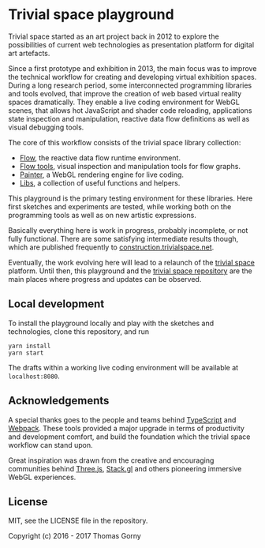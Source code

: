 # Trivial space playground

Trivial space started as an art project back in 2012 to explore the possibilities of current web technologies as presentation platform for digital art artefacts.

Since a first prototype and exhibition in 2013, the main focus was to improve the technical workflow for creating and developing virtual exhibition spaces. During a long research period, some interconnected programming libraries and tools evolved, that improve the creation of web based virtual reality spaces dramatically. They enable a live coding environment for WebGL scenes, that allows hot JavaScript and shader code reloading, applications state inspection and manipulation, reactive data flow definitions as well as visual debugging tools.

The core of this workflow consists of the trivial space library collection:
* [Flow](https://github.com/trivial-space/flow), the reactive data flow runtime environment.
* [Flow tools](https://github.com/trivial-space/flow-tools), visual inspection and manipulation tools for flow graphs.
* [Painter](https://github.com/trivial-space/painter), a WebGL rendering engine for live coding.
* [Libs](https://github.com/trivial-space/libs), a collection of useful functions and helpers.

This playground is the primary testing environment for these libraries. Here first sketches and experiments are tested, while working both on the programming tools as well as on new artistic expressions.

Basically everything here is work in progress, probably incomplete, or not fully functional. There are some satisfying intermediate results though, which are published frequently to [construction.trivialspace.net](https://construction.trivialspace.net).

Eventually, the work evolving here will lead to a relaunch of the [trivial space](https://trivialspace.net) platform. Until then, this playground and the [trivial space repository](https://github.com/trivial-space) are the main places where progress and updates can be observed.

## Local development

To install the playground locally and play with the sketches and technologies, clone this repository, and run

	yarn install
	yarn start

The drafts within a working live coding environment will be available at `localhost:8080`.

## Acknowledgements

A special thanks goes to the people and teams behind [TypeScript](https://github.com/Microsoft/TypeScript) and [Webpack](https://github.com/webpack/webpack). These tools provided a major upgrade in terms of productivity and development comfort, and build the foundation which the trivial space workflow can stand upon.

Great inspiration was drawn from the creative and encouraging communities behind [Three.js](https://threejs.org/), [Stack.gl](http://stack.gl/) and others pioneering immersive WebGL experiences.

## License

MIT, see the LICENSE file in the repository.

Copyright (c) 2016 - 2017 Thomas Gorny
